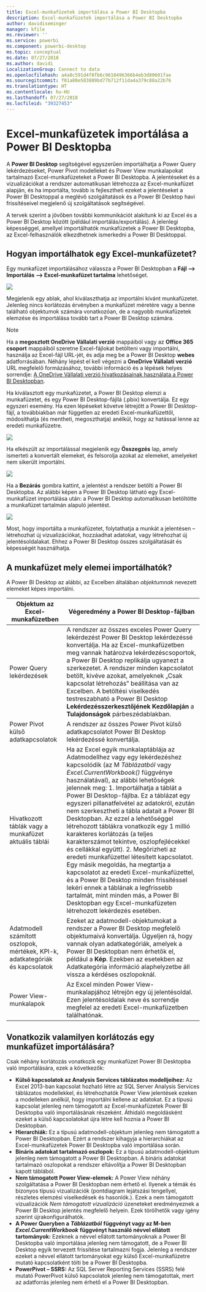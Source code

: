 ```yaml
---
title: Excel-munkafüzetek importálása a Power BI Desktopba
description: Excel-munkafüzetek importálása a Power BI Desktopba
author: davidiseminger
manager: kfile
ms.reviewer: ''
ms.service: powerbi
ms.component: powerbi-desktop
ms.topic: conceptual
ms.date: 07/27/2018
ms.author: davidi
LocalizationGroup: Connect to data
ms.openlocfilehash: a4a8c591d4f8fb6c9610496366b4eb3d80601fae
ms.sourcegitcommit: f01a88e583889bd77b712f11da4a379c88a22b76
ms.translationtype: HT
ms.contentlocale: hu-HU
ms.lasthandoff: 07/27/2018
ms.locfileid: "39327453"
---
```

# <a name="import-excel-workbooks-into-power-bi-desktop"></a>Excel-munkafüzetek importálása a Power BI Desktopba
A **Power BI Desktop** segítségével egyszerűen importálhatja a Power Query lekérdezéseket, Power Pivot modelleket és Power View munkalapokat tartalmazó Excel-munkafüzeteket a Power BI Desktopba. A jelentéseket és a vizualizációkat a rendszer automatikusan létrehozza az Excel-munkafüzet alapján, és ha importálta, tovább is fejlesztheti ezeket a jelentéseket a Power BI Desktoppal a meglévő szolgáltatások és a Power BI Desktop havi frissítéseivel megjelenő új szolgáltatások segítségével.

A tervek szerint a jövőben további kommunikációt alakítunk ki az Excel és a Power BI Desktop között (például importálás/exportálás). A jelenlegi képességgel, amellyel importálhatók munkafüzetek a Power BI Desktopba, az Excel-felhasználók elkezdhetnek ismerkedni a Power BI Desktoppal.

## <a name="how-do-i-import-an-excel-workbook"></a>Hogyan importálhatok egy Excel-munkafüzetet?
Egy munkafüzet importálásához válassza a Power BI Desktopban a **Fájl –\> Importálás –\> Excel-munkafüzet tartalma** lehetőséget.

![](media/desktop-import-excel-workbooks/importexceltopbi_1.png)

Megjelenik egy ablak, ahol kiválaszthatja az importálni kívánt munkafüzetet. Jelenleg nincs korlátozás érvényben a munkafüzet méretére vagy a benne található objektumok számára vonatkozóan, de a nagyobb munkafüzetek elemzése és importálása tovább tart a Power BI Desktop számára.

> [!NOTE]
> Ha a **megosztott OneDrive Vállalati verzió** mappáiból vagy az **Office 365 csoport** mappáiból szeretne Excel-fájlokat betölteni vagy importálni, használja az Excel-fájl URL-jét, és adja meg be a Power BI Desktop **webes** adatforrásában. Néhány lépést el kell végezni a **OneDrive Vállalati verzió** URL megfelelő formázásához, további információ és a lépések helyes sorrendje: [A OneDrive Vállalati verzió hivatkozásainak használata a Power BI Desktopban](desktop-use-onedrive-business-links.md).
> 
> 

Ha kiválasztott egy munkafüzetet, a Power BI Desktop elemzi a munkafüzetet, és egy Power BI Desktop-fájllá (.pbix) konvertálja. Ez egy egyszeri esemény. Ha ezen lépéseket követve létrejött a Power BI Desktop-fájl, a továbbiakban már független az eredeti Excel-munkafüzettől, módosíthatja (és mentheti, megoszthatja) anélkül, hogy az hatással lenne az eredeti munkafüzetre.

![](media/desktop-import-excel-workbooks/importexceltopbi_2.png)

Ha elkészült az importálással megjelenik egy **Összegzés** lap, amely ismerteti a konvertált elemeket, és felsorolja azokat az elemeket, amelyeket nem sikerült importálni.

![](media/desktop-import-excel-workbooks/importexceltopbi_3.png)

Ha a **Bezárás** gombra kattint, a jelentést a rendszer betölti a Power BI Desktopba. Az alábbi képen a Power BI Desktop látható egy Excel-munkafüzet importálása után: a Power BI Desktop automatikusan betöltötte a munkafüzet tartalmán alapuló jelentést.

![](media/desktop-import-excel-workbooks/importexceltopbi_4.png)

Most, hogy importálta a munkafüzetet, folytathatja a munkát a jelentésen – létrehozhat új vizualizációkat, hozzáadhat adatokat, vagy létrehozhat új jelentésoldalakat. Ehhez a Power BI Desktop összes szolgáltatását és képességét használhatja.

## <a name="which-workbook-elements-are-imported"></a>A munkafüzet mely elemei importálhatók?
A Power BI Desktop az alábbi, az Excelben általában *objektumnak* nevezett elemeket képes importálni.

| Objektum az Excel-munkafüzetben | Végeredmény a Power BI Desktop-fájlban |
| --- | --- |
| Power Query lekérdezések |A rendszer az összes exceles Power Query lekérdezést Power BI Desktop lekérdezéssé konvertálja. Ha az Excel-munkafüzetben meg vannak határozva lekérdezéscsoportok, a Power BI Desktop replikálja ugyanezt a szerkezetet. A rendszer minden kapcsolatot betölt, kivéve azokat, amelyeknek „Csak kapcsolat létrehozás” beállítása van az Excelben. A betöltési viselkedés testreszabható a Power BI Desktop **Lekérdezésszerkesztőjének** **Kezdőlapján** a **Tulajdonságok** párbeszédablakban. |
| Power Pivot külső adatkapcsolatok |A rendszer az összes Power Pivot külső adatkapcsolatot Power BI Desktop lekérdezéssé konvertálja. |
| Hivatkozott táblák vagy a munkafüzet aktuális táblái |Ha az Excel egyik munkalaptáblája az Adatmodellhez vagy egy lekérdezéshez kapcsolódik (az M *Táblázatból* vagy *Excel.CurrentWorkbook()* függvénye használatával), az alábbi lehetőségek jelennek meg: 1. Importálhatja a táblát a Power BI Desktop-fájlba. Ez a táblázat egy egyszeri pillanatfelvétel az adatokról, ezután nem szerkesztheti a tábla adatait a Power BI Desktopban. Az ezzel a lehetőséggel létrehozott táblákra vonatkozik egy 1 millió karakteres korlátozás (a teljes karakterszámot tekintve, oszlopfejlécekkel és cellákkal együtt). 2. Megőrizheti az eredeti munkafüzettel létesített kapcsolatot. Egy másik megoldás, ha megtartja a kapcsolatot az eredeti Excel-munkafüzettel, és a Power BI Desktop minden frissítéssel lekéri ennek a táblának a legfrissebb tartalmát, mint minden más, a Power BI Desktopban egy Excel-munkafüzeten létrehozott lekérdezés esetében. |
| Adatmodell számított oszlopok, mértékek, KPI-k, adatkategóriák és kapcsolatok |Ezeket az adatmodell-objektumokat a rendszer a Power BI Desktop megfelelő objektumaivá konvertálja. Ügyeljen rá, hogy vannak olyan adatkategóriák, amelyek a Power BI Desktopban nem érhetők el, például a **Kép**. Ezekben az esetekben az Adatkategória információ alaphelyzetbe áll vissza a kérdéses oszlopoknál. |
| Power View-munkalapok |Az Excel minden Power View-munkalapjához létrejön egy új jelentésoldal. Ezen jelentésoldalak neve és sorrendje megfelel az eredeti Excel-munkafüzetben találhatónak. |

## <a name="are-there-any-limitations-to-importing-a-workbook"></a>Vonatkozik valamilyen korlátozás egy munkafüzet importálására?
Csak néhány korlátozás vonatkozik egy munkafüzet Power BI Desktopba való importálására, ezek a következők:

* **Külső kapcsolatok az Analysis Services táblázatos modelljeihez:** Az Excel 2013-ban kapcsolat hozható létre az SQL Server Analysis Services táblázatos modellekkel, és létrehozhatók Power View jelentések ezeken a modelleken anélkül, hogy importálni kellene az adatokat. Ez a típusú kapcsolat jelenleg nem támogatott az Excel-munkafüzetek Power BI Desktopba való importálásának részeként. Áthidaló megoldásként ezeket a külső kapcsolatokat újra létre kell hoznia a Power BI Desktopban.
* **Hierarchiák:** Ez a típusú adatmodell-objektum jelenleg nem támogatott a Power BI Desktopban. Ezért a rendszer kihagyja a hierarchiákat az Excel-munkafüzetek Power BI Desktopba való importálása során.
* **Bináris adatokat tartalmazó oszlopok:** Ez a típusú adatmodell-objektum jelenleg nem támogatott a Power BI Desktopban. A bináris adatokat tartalmazó oszlopokat a rendszer eltávolítja a Power BI Desktopban kapott táblából.
* **Nem támogatott Power View-elemek:** A Power View néhány szolgáltatása a Power BI Desktopban nem érhető el. Ilyenek a témák és bizonyos típusú vizualizációk (pontdiagram lejátszási tengellyel, részletes elemzési viselkedések és hasonlók.). Ezek a nem támogatott vizualizációk *Nem támogatott vizualizáció* üzeneteket eredményeznek a Power BI Desktop jelentés megfelelő helyein. Ezek törölhetők vagy igény szerint újrakonfigurálhatók.
* **A Power Queryben a** ***Táblázatból*** **függvényt vagy az M-ben** ***Excel.CurrentWorkbook*** **függvényt használó névvel ellátott tartományok:** Ezeknek a névvel ellátott tartományoknak a Power BI Desktopba való importálása jelenleg nem támogatott, de a Power BI Desktop egyik tervezett frissítése tartalmazni fogja. Jelenleg a rendszer ezeket a névvel ellátott tartományokat egy külső Excel-munkafüzetre mutató kapcsolatként tölti be a Power BI Desktopba.
* **PowerPivot – SSRS:** Az SQL Server Reporting Services (SSRS) felé mutató PowerPivot külső kapcsolatok jelenleg nem támogatottak, mert az adatforrás jelenleg nem érhető el a Power BI Desktopban.

